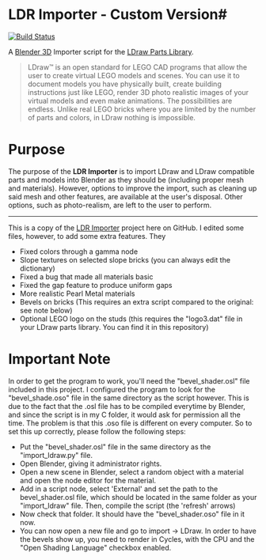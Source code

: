 # LDR Importer - Custom Version#

[![Build Status](https://travis-ci.org/le717/LDR-Importer.svg?branch=master)](https://travis-ci.org/le717/LDR-Importer)

A [Blender 3D](http://www.blender.org) Importer script for the [LDraw Parts Library](http://www.ldraw.org).

> LDraw&trade; is an open standard for LEGO CAD programs that allow the user to create virtual LEGO models and scenes. You can use it to document models
you have physically built, create building instructions just like LEGO, render 3D photo realistic images of your virtual models and even make animations.
The possibilities are endless. Unlike real LEGO bricks where you are limited by the number of parts and colors, in LDraw nothing is impossible.

# Purpose #

The purpose of the **LDR Importer** is to import LDraw and LDraw compatible parts and models into Blender as they should be (including proper mesh and materials). However, options to improve the import, such as cleaning up said mesh and other features, are available at the user's disposal. Other options, such as photo-realism, are left to the user to perform.

______________________________________________

This is a copy of the [LDR Importer](https://github.com/le717/LDR-Importer) project here on GitHub. I edited some files, however, to add some extra features. They
* Fixed colors through a gamma node
* Slope textures on selected slope bricks (you can always edit the dictionary)
* Fixed a bug that made all materials basic
* Fixed the gap feature to produce uniform gaps
* More realistic Pearl Metal materials
* Bevels on bricks (This requires an extra script compared to the original: see note below)
* Optional LEGO logo on the studs (this requires the "logo3.dat" file in your LDraw parts library. You can find it in this repository)

# Important Note #

In order to get the program to work, you'll need the "bevel_shader.osl" file included in this project. I configured the program to look for the "bevel_shade.oso" file in the same directory as the script however. This is due to the fact that the .osl file has to be compiled everytime by Blender, and since the script is in my C folder, it would ask for permission all the time. The problem is that this .oso file is different on every computer. So to set this up correctly, please follow the following steps:
* Put the "bevel_shader.osl" file in the same directory as the "import_ldraw.py" file.
* Open Blender, giving it administrator rights.
* Open a new scene in Blender, select a random object with a material and open the node editor for the material.
* Add in a script node, select 'External' and set the path to the bevel_shader.osl file, which should be located in the same folder as your "import_ldraw" file. Then, compile the script (the 'refresh' arrows)
* Now check that folder. It should have the "bevel_shader.oso" file in it now.
* You can now open a new file and go to import -> LDraw. In order to have the bevels show up, you need to render in Cycles, with the CPU and the "Open Shading Language" checkbox enabled.
